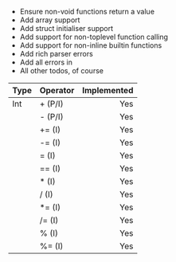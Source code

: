 
- Ensure non-void functions return a value
- Add array support
- Add struct initialiser support
- Add support for non-toplevel function calling
- Add support for non-inline builtin functions
- Add rich parser errors
- Add all errors in
- All other todos, of course

| Type | Operator | Implemented |
|------|----------|------------:|
| Int  | + (P/I)  |         Yes |
|      | - (P/I)  |         Yes |
|      | += (I)   |         Yes |
|      | -= (I)   |         Yes |
|      | = (I)    |         Yes |
|      | == (I)   |         Yes |
|      | * (I)    |         Yes |
|      | / (I)    |         Yes |
|      | *= (I)   |         Yes |
|      | /= (I)   |         Yes |
|      | % (I)    |         Yes |
|      | %= (I)   |         Yes |
